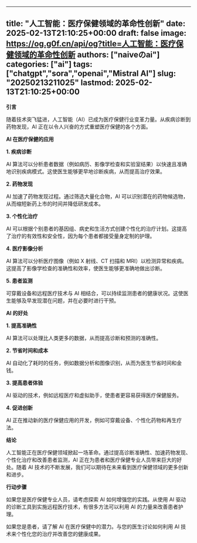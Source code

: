 
---
title: "人工智能：医疗保健领域的革命性创新"
date: 2025-02-13T21:10:25+00:00
draft: false
image: https://og.g0f.cn/api/og?title=人工智能：医疗保健领域的革命性创新
authors: ["naiveのai"]
categories: ["ai"]
tags: ["chatgpt","sora","openai","Mistral AI"]
slug: "20250213211025"
lastmod: 2025-02-13T21:10:25+00:00
---
**引言**

随着技术突飞猛进，人工智能（AI）已成为医疗保健行业变革力量。从疾病诊断到药物发现，AI 正在以令人兴奋的方式重塑医疗保健的各个方面。

**AI 在医疗保健的应用**

**1. 疾病诊断**

AI 算法可以分析患者数据（例如病历、影像学检查和实验室结果）以快速且准确地识别疾病模式。这使医生能够更早地诊断疾病，从而提高治疗效果。

**2. 药物发现**

AI 加速了药物发现过程。通过筛选大量化合物，AI 可以识别潜在的药物候选物，从而缩短新药上市的时间并降低研发成本。

**3. 个性化治疗**

AI 可以根据个别患者的基因组、病史和生活方式创建个性化的治疗计划。这提高了治疗的有效性和安全性，因为每个患者都接受量身定制的护理。

**4. 医疗影像分析**

AI 算法可以分析医疗图像（例如 X 射线、CT 扫描和 MRI）以检测异常和疾病。这提高了影像学检查的准确性和效率，使医生能够更准确地做出诊断。

**5. 患者监测**

可穿戴设备和远程医疗技术与 AI 相结合，可以持续监测患者的健康状况。这使医生能够及早发现潜在问题，并在必要时进行干预。

**AI 的好处**

**1. 提高准确性**

AI 算法可以处理比人类更多的数据，从而提高诊断和预测的准确性。

**2. 节省时间和成本**

AI 自动化了耗时的任务，例如数据分析和图像识别，从而为医生节省时间和金钱。

**3. 提高患者体验**

AI 驱动的技术，例如远程医疗和虚拟助手，使患者更容易获得医疗保健服务。

**4. 促进创新**

AI 正在推动新的医疗保健应用的开发，例如可穿戴设备、个性化药物和再生疗法。

**结论**

人工智能正在医疗保健领域掀起一场革命。通过提高诊断准确性、加速药物发现、个性化治疗和改善患者监测，AI 正在为患者和医疗保健专业人员带来巨大的好处。随着 AI 技术的不断发展，我们可以期待在未来看到医疗保健领域的更多创新和进步。

**行动步骤**

如果您是医疗保健专业人员，请考虑探索 AI 如何增强您的实践。从使用 AI 驱动的诊断工具到实施远程医疗技术，有很多方法可以利用 AI 的力量来改善患者护理。

如果您是患者，请了解 AI 在医疗保健中的潜力。与您的医生讨论如何利用 AI 技术来个性化您的治疗并改善您的健康成果。